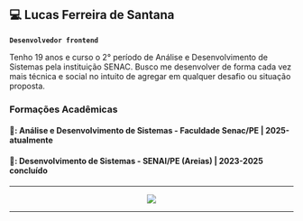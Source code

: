 ## 💻  Lucas Ferreira de Santana

**`Desenvolvedor frontend`**

Tenho 19 anos e curso o 2° período de Análise e Desenvolvimento de Sistemas pela instituição SENAC. Busco me desenvolver de forma cada vez mais técnica e social no intuito de agregar em qualquer desafio ou situação proposta.


### Formações Acadêmicas
#### :office:: Análise e Desenvolvimento de Sistemas - Faculdade Senac/PE  | 2025-atualmente
#### :school:: Desenvolvimento de Sistemas - SENAI/PE (Areias) | 2023-2025 concluído
---


<p align="center">
  <a href="https://skillicons.dev">
    <img src="https://skillicons.dev/icons?i=html,css,git,js,figma" />
  </a>
</p>


---



